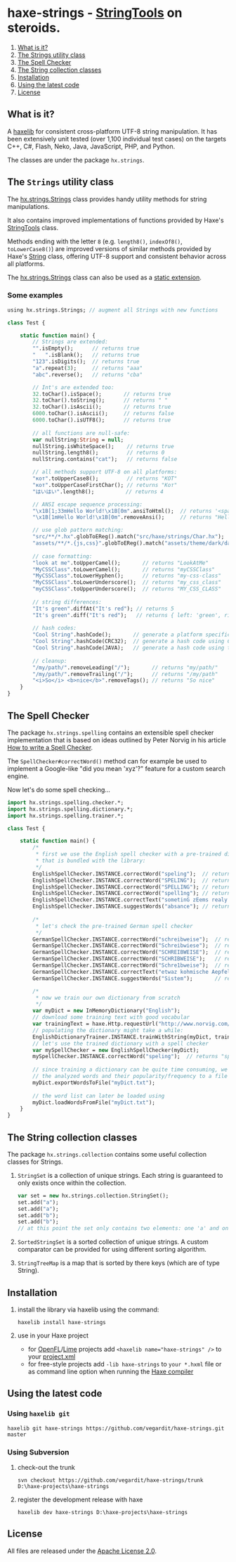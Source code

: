 # haxe-strings - [StringTools](http://api.haxe.org/StringTools.html) on steroids.

1. [What is it?](#what-is-it)
1. [The Strings utility class](#strings-class)
1. [The Spell Checker](#spell-checker)
1. [The String collection classes](#string-collections)
1. [Installation](#installation)
1. [Using the latest code](#latest)
1. [License](#license)


## <a name="what-is-it"></a>What is it?

A [haxelib](http://lib.haxe.org/documentation/using-haxelib/) for consistent cross-platform UTF-8 string manipulation. 
It has been extensively unit tested (over 1,100 individual test cases) on the targets C++, C#, Flash, Neko, Java, JavaScript, PHP, and Python.

The classes are under the package `hx.strings`.


## <a name="strings-class"></a>The `Strings` utility class

The [hx.strings.Strings](https://github.com/vegardit/haxe-strings/blob/master/src/hx/strings/Strings.hx) class provides handy utility methods for string manipulations.

It also contains improved implementations of functions provided by Haxe's [StringTools](http://api.haxe.org/StringTools.html) class.

Methods ending with the letter `8` (e.g. `length8()`, `indexOf8()`, `toLowerCase8()`) are improved versions of similar methods
provided by Haxe's [String](http://api.haxe.org/String.html) class, offering UTF-8 support and consistent behavior across all platforms.

The [hx.strings.Strings](https://github.com/vegardit/haxe-strings/blob/master/src/hx/strings/Strings.hx) class can also be used as a [static extension](http://haxe.org/manual/lf-static-extension.html).

    
### <a name="strings-examples"></a>Some examples

```haxe
using hx.strings.Strings; // augment all Strings with new functions

class Test {

    static function main() {
        // Strings are extended:
        "".isEmpty();      // returns true
        "   ".isBlank();   // returns true
        "123".isDigits();  // returns true
        "a".repeat(3);     // returns "aaa"
        "abc".reverse();   // returns "cba"

        // Int's are extended too:
        32.toChar().isSpace();       // returns true
        32.toChar().toString();      // returns " "
        32.toChar().isAscii();       // returns true
        6000.toChar().isAscii();     // returns false
        6000.toChar().isUTF8();      // returns true
        
        // all functions are null-safe:
        var nullString:String = null;
        nullString.isWhiteSpace();    // returns true
        nullString.length8();         // returns 0
        nullString.contains("cat");   // returns false

        // all methods support UTF-8 on all platforms:
        "кот".toUpperCase8();         // returns "КОТ"
        "кот".toUpperCaseFirstChar(); // returns "Кот"
        "はいはい".length8();          // returns 4

        // ANSI escape sequence processing:
        "\x1B[1;33mHello World!\x1B[0m".ansiToHtml();  // returns '<span style="color:yellow;font-weight:bold;">Hello World!</span>'
        "\x1B[1mHello World!\x1B[0m".removeAnsi();     // returns "Hello World!"

        // use glob pattern matching:
        "src/**/*.hx".globToEReg().match("src/haxe/strings/Char.hx");            // returns true
        "assets/**/*.{js,css}".globToEReg().match("assets/theme/dark/dark.css"); // returns true
        
        // case formatting:
        "look at me".toUpperCamel();       // returns "LookAtMe"
        "MyCSSClass".toLowerCamel();       // returns "myCSSClass"
        "MyCSSClass".toLowerHyphen();      // returns "my-css-class"
        "MyCSSClass".toLowerUnderscore();  // returns "my_css_class"
        "myCSSClass".toUpperUnderscore();  // returns "MY_CSS_CLASS"
        
        // string differences:
        "It's green".diffAt("It's red"); // returns 5
        "It's green".diff("It's red");   // returns { left: 'green', right: 'red', pos: 5 }
        
        // hash codes:
        "Cool String".hashCode();       // generate a platform specific hash code
        "Cool String".hashCode(CRC32);  // generate a hash code using CRC32
        "Cool String".hashCode(JAVA);   // generate a hash code using the Java algorithm
        
        // cleanup:
        "/my/path/".removeLeading("/");       // returns "my/path/"
        "/my/path/".removeTrailing("/");      // returns "/my/path"
        "<i>So</i> <b>nice</b>".removeTags(); // returns "So nice"
    }
}
```

## <a name="spell-checker"></a>The Spell Checker

The package `hx.strings.spelling` contains an extensible spell checker implementation that is based on ideas outlined by Peter Norvig in his article [How to write a Spell Checker](http://www.norvig.com/spell-correct.html).

The `SpellChecker#correctWord()` method can for example be used to implement a Google-like "did you mean 'xyz'?" feature for a custom search engine.

Now let's do some spell checking...

```haxe
import hx.strings.spelling.checker.*;
import hx.strings.spelling.dictionary.*;
import hx.strings.spelling.trainer.*;

class Test {

    static function main() {
        /* 
         * first we use the English spell checker with a pre-trained dictionary 
         * that is bundled with the library:
         */
        EnglishSpellChecker.INSTANCE.correctWord("speling");  // returns "spelling"
        EnglishSpellChecker.INSTANCE.correctWord("SPELING");  // returns "spelling"
        EnglishSpellChecker.INSTANCE.correctWord("SPELLING"); // returns "spelling"
        EnglishSpellChecker.INSTANCE.correctWord("spell1ng"); // returns "spelling"
        EnglishSpellChecker.INSTANCE.correctText("sometinG zEems realy vrong!") // returns "something seems really wrong!"
        EnglishSpellChecker.INSTANCE.suggestWords("absance"); // returns [ "absence", "advance", "balance" ]
        
        /* 
         * let's check the pre-trained German spell checker
         */
        GermanSpellChecker.INSTANCE.correctWord("schreibweise");  // returns "Schreibweise"
        GermanSpellChecker.INSTANCE.correctWord("Schreibwiese");  // returns "Schreibweise"
        GermanSpellChecker.INSTANCE.correctWord("SCHREIBWEISE");  // returns "Schreibweise"
        GermanSpellChecker.INSTANCE.correctWord("SCHRIBWEISE");   // returns "Schreibweise"
        GermanSpellChecker.INSTANCE.correctWord("Schre1bweise");  // returns "Schreibweise"
        GermanSpellChecker.INSTANCE.correctText("etwaz kohmische Aepfel ligen vör der Thür"); // returns "etwas komische Äpfel liegen vor der Tür"
        GermanSpellChecker.INSTANCE.suggestWords("Sistem");       // returns[ "System", "Sitte", "Sitten" ]

        /*
         * now we train our own dictionary from scratch
         */
        var myDict = new InMemoryDictionary("English");
        // download some training text with good vocabular
        var trainingText = haxe.Http.requestUrl("http://www.norvig.com/big.txt");
        // populating the dictionary might take a while:
        EnglishDictionaryTrainer.INSTANCE.trainWithString(myDict, trainingText);
        // let's use the trained dictionary with a spell checker
        var mySpellChecker = new EnglishSpellChecker(myDict);
        mySpellChecker.INSTANCE.correctWord("speling");  // returns "spelling"
        
        // since training a dictionary can be quite time consuming, we save
        // the analyzed words and their popularity/frequency to a file
        myDict.exportWordsToFile("myDict.txt");
        
        // the word list can later be loaded using
        myDict.loadWordsFromFile("myDict.txt");
    }
}
```


## <a name="string-collections"></a>The String collection classes

The package `hx.strings.collection` contains some useful collection classes for Strings.

1. `StringSet` is a collection of unique strings. Each string is guaranteed to only exists once within the collection.

   ```haxe
   var set = new hx.strings.collection.StringSet();
   set.add("a");
   set.add("a");
   set.add("b");
   set.add("b");
   // at this point the set only contains two elements: one 'a' and one 'b'
   ```
   
1. `SortedStringSet` is a sorted collection of unique strings. A custom comparator can be provided for using different sorting algorithm.

1. `StringTreeMap` is a map that is sorted by there keys (which are of type String).

## <a name="installation"></a>Installation

1. install the library via haxelib using the command:
   ```
   haxelib install haxe-strings
   ```

2. use in your Haxe project

   * for [OpenFL](http://www.openfl.org/)/[Lime](https://github.com/openfl/lime) projects add `<haxelib name="haxe-strings" />` to your [project.xml](http://www.openfl.org/documentation/projects/project-files/xml-format/)
   * for free-style projects add `-lib haxe-strings`  to `your *.hxml` file or as command line option when running the [Haxe compiler](http://haxe.org/manual/compiler-usage.html)


## <a name="latest"></a>Using the latest code

### Using `haxelib git`

```
haxelib git haxe-strings https://github.com/vegardit/haxe-strings.git master
```

###  Using Subversion

1. check-out the trunk
    ```
    svn checkout https://github.com/vegardit/haxe-strings/trunk D:\haxe-projects\haxe-strings
    ```

2. register the development release with haxe
    ```
    haxelib dev haxe-strings D:\haxe-projects\haxe-strings
    ```

    
## <a name="license"></a>License

All files are released under the [Apache License 2.0](https://github.com/vegardit/haxe-strings/blob/master/LICENSE.txt).
